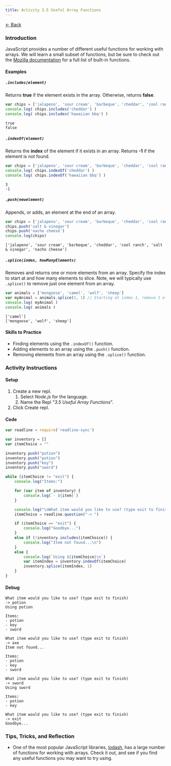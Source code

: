 ```yaml
---
title: Activity 3.5 Useful Array Functions
---
```


[← Back](/activities/javascript/)

### Introduction

JavaScript provides a number of different useful functions for working with arrays. We will learn a small subset of functions, but be sure to check out the [Mozilla documentation](https://developer.mozilla.org/en-US/docs/Web/JavaScript/Reference/Global_Objects/Array#Instance_methods) for a full list of built-in functions.

#### Examples

##### `.includes(element)`

Returns **true** if the element exists in the array. Otherwise, returns **false**.

```js
var chips = ['jalapeno', 'sour cream', 'barbeque', 'cheddar', 'cool ranch']
console.log( chips.includes('cheddar') )
console.log( chips.includes('hawaiian bbq') )
```
```shell
true
false
```


##### `.indexOf(element)`

Returns the **index** of the element if it exists in an array. Returns **-1** if the element is not found.

```js
var chips = ['jalapeno', 'sour cream', 'barbeque', 'cheddar', 'cool ranch']
console.log( chips.indexOf('cheddar') )
console.log( chips.indexOf('hawaiian bbq') )
```
```shell
3
-1
```

##### `.push(newelement)`

Appends, or adds, an element at the end of an array.

```js
var chips = ['jalapeno', 'sour cream', 'barbeque', 'cheddar', 'cool ranch']
chips.push('salt & vinegar')
chips.push('nacho cheese')
console.log(chips)
```
```shell
['jalapeno', 'sour cream', 'barbeque', 'cheddar', 'cool ranch', 'salt & vinegar', 'nacho cheese']
```

##### `.splice(index, howManyElements)`

Removes and returns one or more elements from an array. Specify the index to start at and how many elements to slice. Note, we will typically use `.splice()` to remove just one element from an array.

```js
var animals = ['mongoose', 'camel', 'wolf', 'sheep']
var myAnimal = animals.splice(1, 1) // Starting at index 1, remove 1 element
console.log( myAnimal )
console.log( animals )
```
```shell
['camel']
['mongoose', 'wolf', 'sheep']
```

#### Skills to Practice

- Finding elements using the `.indexOf()` function.
- Adding elements to an array using the `.push()` function.
- Removing elements from an array using the `.splice()` function.

### Activity Instructions

#### Setup
1. Create a new repl.
    1. Select *Node.js* for the language.
    2. Name the Repl "*3.5 Useful Array Functions*".
2. Click Create repl.

#### Code

```js
var readline = require('readline-sync')

var inventory = []
var itemChoice = ""

inventory.push("potion")
inventory.push("potion")
inventory.push("key")
inventory.push("sword")

while (itemChoice != "exit") {
    console.log("Items:")

    for (var item of inventory) {
        console.log(`- ${item}`)
    }

    console.log("\nWhat item would you like to use? (type exit to finish)")
    itemChoice = readline.question("-> ")

    if (itemChoice == "exit") {
        console.log("Goodbye...")
    }
    else if (!inventory.includes(itemChoice)) {
        console.log("Item not found...\n")
    }
    else {
        console.log(`Using ${itemChoice}\n`)
        var itemIndex = inventory.indexOf(itemChoice)
        inventory.splice(itemIndex, 1)
    }
}
```

#### Debug

```shell
What item would you like to use? (type exit to finish)
-> potion
Using potion

Items:
- potion
- key
- sword

What item would you like to use? (type exit to finish)
-> axe
Item not found...

Items:
- potion
- key
- sword

What item would you like to use? (type exit to finish)
-> sword
Using sword

Items:
- potion
- key

What item would you like to use? (type exit to finish)
-> exit
Goodbye...
```

### Tips, Tricks, and Reflection

- One of the most popular JavaScript libraries, [lodash](https://lodash.com/), has a large number of functions for working with arrays. Check it out, and see if you find any useful functions you may want to try using.